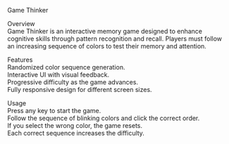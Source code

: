 Game Thinker

Overview
</br>
Game Thinker is an interactive memory game designed to enhance cognitive skills through pattern recognition and recall.
Players must follow an increasing sequence of colors to test their memory and attention.

Features </br>
Randomized color sequence generation.
</br>
Interactive UI with visual feedback.
</br>
Progressive difficulty as the game advances.
</br>
Fully responsive design for different screen sizes.

Usage </br>
Press any key to start the game.
<br>
Follow the sequence of blinking colors and click the correct order.
</br>
If you select the wrong color, the game resets.
</br>
Each correct sequence increases the difficulty.

